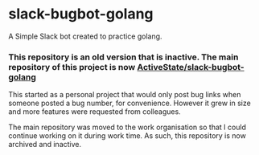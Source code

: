# slack-bugbot-golang
A Simple Slack bot created to practice golang.

### This repository is an old version that is inactive. The main repository of this project is now [ActiveState/slack-bugbot-golang](https://github.com/ActiveState/slack-bugbot-golang)

This started as a personal project that would only post bug links when someone posted a bug number, for convenience. However it grew in size and more features were requested from colleagues.

The main repository was moved to the work organisation so that I could continue working on it during work time. As such, this repository is now archived and inactive.
